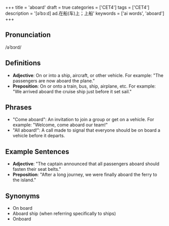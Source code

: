 +++
title = 'aboard'
draft = true
categories = ['CET4']
tags = ['CET4']
description = '[əˈbɔːd] ad.在船(车)上；上船'
keywords = ['ai words', 'aboard']
+++

## Pronunciation
/əˈbɔrd/

## Definitions
- **Adjective**: On or into a ship, aircraft, or other vehicle. For example: "The passengers are now aboard the plane."
- **Preposition**: On or onto a train, bus, ship, airplane, etc. For example: "We arrived aboard the cruise ship just before it set sail."

## Phrases
- "Come aboard": An invitation to join a group or get on a vehicle. For example: "Welcome, come aboard our team!"
- "All aboard!": A call made to signal that everyone should be on board a vehicle before it departs.

## Example Sentences
- **Adjective**: "The captain announced that all passengers aboard should fasten their seat belts."
- **Preposition**: "After a long journey, we were finally aboard the ferry to the island."

## Synonyms
- On board
- Aboard ship (when referring specifically to ships)
- Onboard

